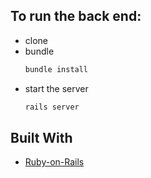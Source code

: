 ## To run the back end:
* clone 
* bundle
  ```sh
  bundle install
  ```
* start the server
  ```sh
  rails server
  ```



## Built With

* [Ruby-on-Rails](https://rubyonrails.org/)
